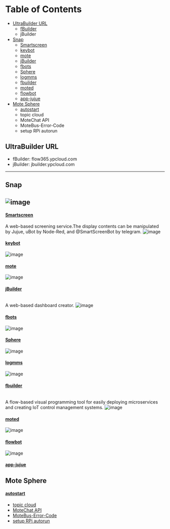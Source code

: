 # Table of Contents
* [UltraBuilder URL](#ultraBuilder-url)
  - [fBuilder](#11)
  - jBuilder
* [Snap](#2)
  - [Smartscreen](#21)
  - [keybot](#22)
  - [mote](#23)
  - [jBuilder](#24)
  - [fbots](#25)
  - [Sphere](#26)
  - [logmms](#27)
  - [fbuilder](#28)
  - [moted](#29)
  - [flowbot](#210)
  - [app-jujue](#211)
* [Mote Sphere](#3)
  - [autostart](#autostart)
  - topic cloud
  - MoteChat API
  - MoteBus-Error-Code
  - setup RPi autorun

## UltraBuilder URL
* fBuilder: flow365.ypcloud.com
* jBuilder: jbuilder.ypcloud.com
-----------------------------------------------------
## <h2 id="2">Snap</h2>
![image](https://github.com/monica3386111/image/blob/main/smartscreen.png)<h4 id="21">[Smartscreen](https://snapcraft.io/smartscreen)</h4>A web-based screening service.The display contents can be manipulated by Jujue, uBot by Node-Red, and @SmartScreenBot by telegram.
![image](https://github.com/monica3386111/image/blob/main/keybot.png)<h4 id="22">[keybot](https://snapcraft.io/keybot)</h4>
![image](https://github.com/monica3386111/image/blob/main/mote.png)<h4 id="23">[mote](https://snapcraft.io/mote)</h4>
![image](https://github.com/monica3386111/image/blob/main/jbuilder.png)<h4 id="24">[jBuilder](https://snapcraft.io/jbuilder)</h4>
<br>A web-based dashboard creator.
![image](https://github.com/monica3386111/image/blob/main/fbots.jpeg)<h4 id="25">[fbots](https://snapcraft.io/fbots)</h4>
![image](https://github.com/monica3386111/image/blob/main/sphere.png)<h4 id="26">[Sphere](https://snapcraft.io/sphere)</h4>
![image](https://github.com/monica3386111/image/blob/main/logmms.png)<h4 id="27">[logmms](https://snapcraft.io/logmms)</h4>
![image](https://res.cloudinary.com/canonical/image/fetch/f_auto,q_auto,fl_sanitize,w_60,h_60/https://dashboard.snapcraft.io/site_media/appmedia/2020/05/FB.png)<h4 id="28">[fbuilder](https://snapcraft.io/fbuilder)</h4>
<br>A flow-based visual programming tool for easily deploying microservices and creating IoT control management systems.
![image](https://res.cloudinary.com/canonical/image/fetch/f_auto,q_auto,fl_sanitize,w_60,h_60/https://dashboard.snapcraft.io/site_media/appmedia/2020/08/7A7FE9FD-366E-43A5-8006-69EDFFF2548E.jpeg.png)<h4 id="29">[moted](https://snapcraft.io/moted)</h4>
![image](https://res.cloudinary.com/canonical/image/fetch/f_auto,q_auto,fl_sanitize,w_60,h_60/https://dashboard.snapcraft.io/site_media/appmedia/2020/03/fbuilder.jpeg_IMnAKHn.png)<h4 id="210">[flowbot](https://snapcraft.io/flowbot)</h4>
![image](https://res.cloudinary.com/canonical/image/fetch/f_auto,q_auto,fl_sanitize,w_60,h_60/https://dashboard.snapcraft.io/site_media/appmedia/2019/10/jujue_320x320.png)<h4 id="211">[app-jujue](https://snapcraft.io/app-jujue)</h4>
-----------------------------------------------------
## <h2 id="3">Mote Sphere</h2>
#### [autostart](https://gitwork.ypcloud.com/clouder-20/c20-weichen/blob/master/autostart.md)
* [topic cloud](https://gitwork.ypcloud.com/clouder-19/c19-dawn/blob/master/topic%20cloud.md)
* [MoteChat API](https://gitwork.ypcloud.com/clouder-17/c17-wei/blob/master/md%20file/MoteChat%20API/MoteChat%20API.md)
* [MoteBus-Error-Code](https://gitwork.ypcloud.com/clouder-17/c17-wei/blob/master/md%20file/MoteBus-Error-Code.md)
* [setup RPi autorun](https://gitwork.ypcloud.com/clouder-17/c17-wei/blob/master/md%20file/setup%20RPi%20autorun.md)
